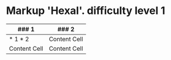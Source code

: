 # Markup 'Hexal'. difficulty level 1

| ### 1  | ### 2 |
| ------------- | ------------- |
| * 1 * 2 | Content Cell  |  
| Content Cell  | Content Cell  |

